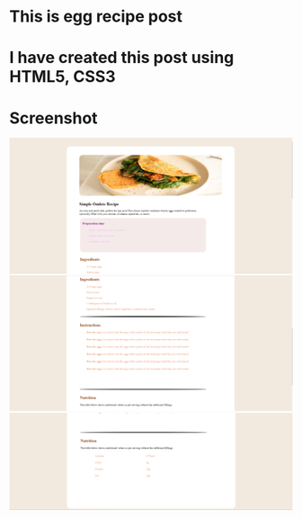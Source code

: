 # This is egg recipe post

# I have created this post using HTML5, CSS3

# Screenshot

![alt text](image.png)
![alt text](image-1.png)
![alt text](image-2.png)
